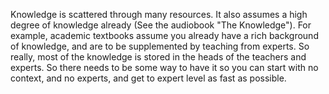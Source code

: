 
Knowledge is scattered through many resources. It also assumes a high degree of knowledge already (See the audiobook "The Knowledge"). For example, academic textbooks assume you already have a rich background of knowledge, and are to be supplemented by teaching from experts. So really, most of the knowledge is stored in the heads of the teachers and experts. So there needs to be some way to have it so you can start with no context, and no experts, and get to expert level as fast as possible.
